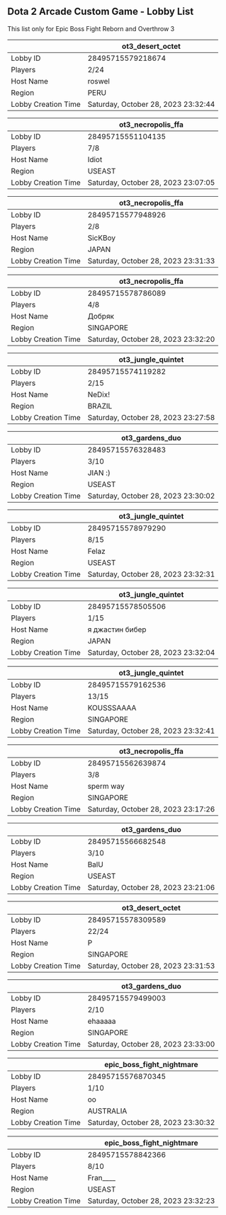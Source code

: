 ## Dota 2 Arcade Custom Game - Lobby List

This list only for Epic Boss Fight Reborn and Overthrow 3

|  | ot3_desert_octet |
| ------ | ------ |
| Lobby ID | 28495715579218674 |
| Players | 2/24 |
| Host Name | roswel |
| Region | PERU |
| Lobby Creation Time | Saturday, October 28, 2023 23:32:44 |


|  | ot3_necropolis_ffa |
| ------ | ------ |
| Lobby ID | 28495715551104135 |
| Players | 7/8 |
| Host Name | Idiot |
| Region | USEAST |
| Lobby Creation Time | Saturday, October 28, 2023 23:07:05 |


|  | ot3_necropolis_ffa |
| ------ | ------ |
| Lobby ID | 28495715577948926 |
| Players | 2/8 |
| Host Name | SicKBoy |
| Region | JAPAN |
| Lobby Creation Time | Saturday, October 28, 2023 23:31:33 |


|  | ot3_necropolis_ffa |
| ------ | ------ |
| Lobby ID | 28495715578786089 |
| Players | 4/8 |
| Host Name | Добряк |
| Region | SINGAPORE |
| Lobby Creation Time | Saturday, October 28, 2023 23:32:20 |


|  | ot3_jungle_quintet |
| ------ | ------ |
| Lobby ID | 28495715574119282 |
| Players | 2/15 |
| Host Name | NeDix! |
| Region | BRAZIL |
| Lobby Creation Time | Saturday, October 28, 2023 23:27:58 |


|  | ot3_gardens_duo |
| ------ | ------ |
| Lobby ID | 28495715576328483 |
| Players | 3/10 |
| Host Name | JIAN :) |
| Region | USEAST |
| Lobby Creation Time | Saturday, October 28, 2023 23:30:02 |


|  | ot3_jungle_quintet |
| ------ | ------ |
| Lobby ID | 28495715578979290 |
| Players | 8/15 |
| Host Name | Felaz |
| Region | USEAST |
| Lobby Creation Time | Saturday, October 28, 2023 23:32:31 |


|  | ot3_jungle_quintet |
| ------ | ------ |
| Lobby ID | 28495715578505506 |
| Players | 1/15 |
| Host Name | я джастин бибер |
| Region | JAPAN |
| Lobby Creation Time | Saturday, October 28, 2023 23:32:04 |


|  | ot3_jungle_quintet |
| ------ | ------ |
| Lobby ID | 28495715579162536 |
| Players | 13/15 |
| Host Name | KOUSSSAAAA |
| Region | SINGAPORE |
| Lobby Creation Time | Saturday, October 28, 2023 23:32:41 |


|  | ot3_necropolis_ffa |
| ------ | ------ |
| Lobby ID | 28495715562639874 |
| Players | 3/8 |
| Host Name | sperm way |
| Region | SINGAPORE |
| Lobby Creation Time | Saturday, October 28, 2023 23:17:26 |


|  | ot3_gardens_duo |
| ------ | ------ |
| Lobby ID | 28495715566682548 |
| Players | 3/10 |
| Host Name | BalU |
| Region | USEAST |
| Lobby Creation Time | Saturday, October 28, 2023 23:21:06 |


|  | ot3_desert_octet |
| ------ | ------ |
| Lobby ID | 28495715578309589 |
| Players | 22/24 |
| Host Name | P |
| Region | SINGAPORE |
| Lobby Creation Time | Saturday, October 28, 2023 23:31:53 |


|  | ot3_gardens_duo |
| ------ | ------ |
| Lobby ID | 28495715579499003 |
| Players | 2/10 |
| Host Name | ehaaaaa |
| Region | SINGAPORE |
| Lobby Creation Time | Saturday, October 28, 2023 23:33:00 |


|  | epic_boss_fight_nightmare |
| ------ | ------ |
| Lobby ID | 28495715576870345 |
| Players | 1/10 |
| Host Name | оо |
| Region | AUSTRALIA |
| Lobby Creation Time | Saturday, October 28, 2023 23:30:32 |


|  | epic_boss_fight_nightmare |
| ------ | ------ |
| Lobby ID | 28495715578842366 |
| Players | 8/10 |
| Host Name | Fran____ |
| Region | USEAST |
| Lobby Creation Time | Saturday, October 28, 2023 23:32:23 |



